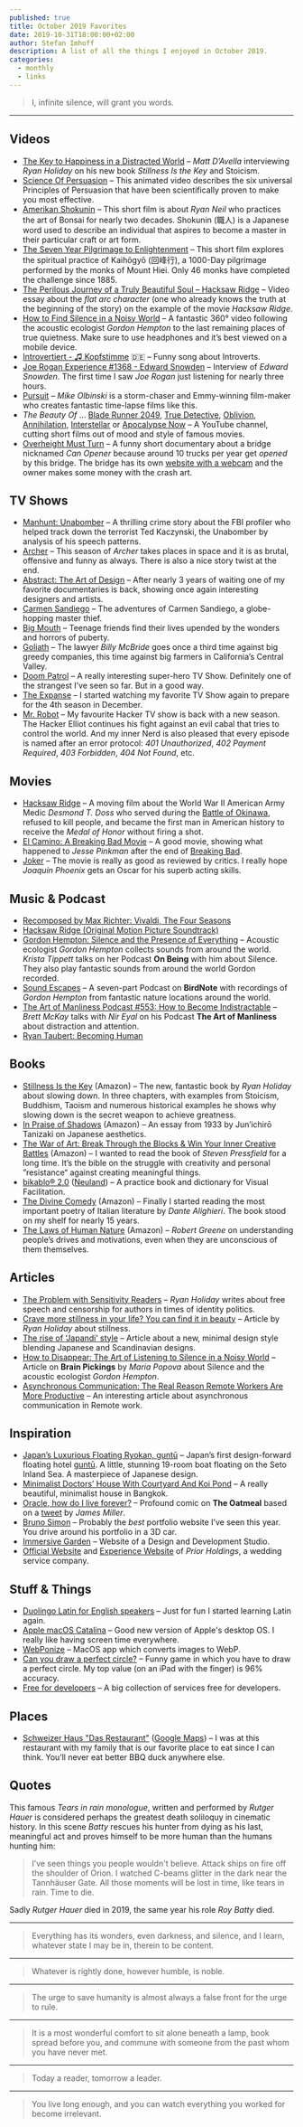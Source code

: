 ```yaml
---
published: true
title: October 2019 Favorites
date: 2019-10-31T18:00:00+02:00
author: Stefan Imhoff
description: A list of all the things I enjoyed in October 2019.
categories:
  - monthly
  - links
---
```


<Blockquote author="Jules Supervielle" source="Dieu Pense à l'Homme (God Thinks of Man)">

I, infinite silence, will grant you words.

</Blockquote>

---

## Videos

- [The Key to Happiness in a Distracted World](https://youtu.be/5Lay89Tk2nk) – _Matt D’Avella_ interviewing _Ryan Holiday_ on his new book _Stillness Is the Key_ and Stoicism.
- [Science Of Persuasion](https://youtu.be/cFdCzN7RYbw) – This animated video describes the six universal Principles of Persuasion that have been scientifically proven to make you most effective.
- [Amerikan Shokunin](https://youtu.be/QcVEmP1-pqs) – This short film is about _Ryan Neil_ who practices the art of Bonsai for nearly two decades. Shokunin (職人) is a Japanese word used to describe an individual that aspires to become a master in their particular craft or art form.
- [The Seven Year Pilgrimage to Enlightenment](https://youtu.be/z3Ltwie3Tz8) – This short film explores the spiritual practice of Kaihōgyō (回峰行), a 1000-Day pilgrimage performed by the monks of Mount Hiei. Only 46 monks have completed the challenge since 1885.
- [The Perilous Journey of a Truly Beautiful Soul – Hacksaw Ridge](https://youtu.be/7rtccEB76_4) – Video essay about the _flat arc character_ (one who already knows the truth at the beginning of the story) on the example of the movie _Hacksaw Ridge_.
- [How to Find Silence in a Noisy World](https://youtu.be/qUxMdYhipvQ) – A fantastic 360° video following the acoustic ecologist _Gordon Hempton_ to the last remaining places of true quietness. Make sure to use headphones and it’s best viewed on a mobile device.
- [Introvertiert - ♫ Kopfstimme](https://youtu.be/hBLSJRF7bV8) 🇩🇪 – Funny song about Introverts.
- [Joe Rogan Experience #1368 - Edward Snowden](https://youtu.be/efs3QRr8LWw) – Interview of _Edward Snowden_. The first time I saw _Joe Rogan_ just listening for nearly three hours.
- [Pursuit](https://vimeo.com/226958858) – _Mike Olbinski_ is a storm-chaser and Emmy-winning film-maker who creates fantastic time-lapse films like this.
- _The Beauty Of_ … [Blade Runner 2049](https://youtu.be/IzpmRkjFLLE), [True Detective](https://www.youtube.com/watch?v=SVl7yuzyXMI), [Oblivion](https://www.youtube.com/watch?v=dtHgyxcKkcQ), [Annihilation](https://www.youtube.com/watch?v=r9hPETyhQqQ), [Interstellar](https://www.youtube.com/watch?v=665o5OwV_KU) or [Apocalypse Now](https://www.youtube.com/watch?v=VFuJsxEoYjU) – A YouTube channel, cutting short films out of mood and style of famous movies.
- [Overheight Must Turn](https://vimeo.com/271945574) – A funny short documentary about a bridge nicknamed _Can Opener_ because around 10 trucks per year get _opened_ by this bridge. The bridge has its own [website with a webcam](http://11foot8.com/) and the owner makes some money with the crash art.

## TV Shows

- [Manhunt: Unabomber](https://www.themoviedb.org/tv/72597-manhunt) <Flag label="1" /> <NetflixFlag id="80176878" /> – A thrilling crime story about the FBI profiler who helped track down the terrorist Ted Kaczynski, the Unabomber by analysis of his speech patterns.
- [Archer](https://www.themoviedb.org/tv/10283-archer) <Flag label="10" /> <NetflixFlag id="70171942" /> – This season of _Archer_ takes places in space and it is as brutal, offensive and funny as always. There is also a nice story twist at the end.
- [Abstract: The Art of Design](https://www.themoviedb.org/tv/70177-abstract-the-art-of-design) <Flag label="2" /> <NetflixFlag id="80057883" /> – After nearly 3 years of waiting one of my favorite documentaries is back, showing once again interesting designers and artists.
- [Carmen Sandiego](https://www.themoviedb.org/tv/74728-carmen-sandiego) <Flag label="2" /> <NetflixFlag id="80167821" /> – The adventures of Carmen Sandiego, a globe-hopping master thief.
- [Big Mouth](https://www.themoviedb.org/tv/74204-big-mouth) <Flag label="3" /> <NetflixFlag id="80117038" /> – Teenage friends find their lives upended by the wonders and horrors of puberty.
- [Goliath](https://www.themoviedb.org/tv/67384-goliath) <Flag label="3" /> <PrimeVideoFlag id="B07YCY7TB9" /> – The lawyer _Billy McBride_ goes once a third time against big greedy companies, this time against big farmers in California’s Central Valley.
- [Doom Patrol](https://www.themoviedb.org/tv/79501-doom-patrol) <Flag label="1" /> <PrimeVideoFlag id="0N0GGCXCR95DG6G44FUHAFLZ9V" /> – A really interesting super-hero TV Show. Definitely one of the strangest I’ve seen so far. But in a good way.
- [The Expanse](https://www.themoviedb.org/tv/63639-the-expanse) <Flag label="1" /> <PrimeVideoFlag id="0LLAGFIEVQ5CHVKU1J6GPUU2H6" /> – I started watching my favorite TV Show again to prepare for the 4th season in December.
- [Mr. Robot](https://www.themoviedb.org/tv/62560-mr-robot) <Flag label="4" /> <PrimeVideoFlag id="0M6MG50510ZDEY904IL7EN8WL2" /> – My favourite Hacker TV show is back with a new season. The Hacker Elliot continues his fight against an evil cabal that tries to control the world. And my inner Nerd is also pleased that every episode is named after an error protocol: _401 Unauthorized_, _402 Payment Required_, _403 Forbidden_, _404 Not Found_, etc.

## Movies

- [Hacksaw Ridge](https://www.themoviedb.org/movie/324786-hacksaw-ridge) <NetflixFlag id="80108975" /> – A moving film about the World War II American Army Medic _Desmond T. Doss_ who served during the [Battle of Okinawa](https://en.wikipedia.org/wiki/Battle_of_Okinawa), refused to kill people, and became the first man in American history to receive the _Medal of Honor_ without firing a shot.
- [El Camino: A Breaking Bad Movie](https://www.themoviedb.org/movie/559969-el-camino-a-breaking-bad-movie) <NetflixFlag id="81078819" /> – A good movie, showing what happened to _Jesse Pinkman_ after the end of [Breaking Bad](https://www.themoviedb.org/tv/1396-breaking-bad).
- [Joker](https://www.themoviedb.org/movie/475557-joker) – The movie is really as good as reviewed by critics. I really hope _Joaquin Phoenix_ gets an Oscar for his superb acting skills.

## Music & Podcast

- [Recomposed by Max Richter: Vivaldi, The Four Seasons](https://open.spotify.com/album/5yuG2LEkf7QA9ZGIXldCmy)
- [Hacksaw Ridge (Original Motion Picture Soundtrack)](https://open.spotify.com/album/7jHwf1s7rFKZern6oM1tXo)
- [Gordon Hempton: Silence and the Presence of Everything](https://onbeing.org/programs/gordon-hempton-silence-and-the-presence-of-everything/) – Acoustic ecologist _Gordon Hempton_ collects sounds from around the world. _Krista Tippett_ talks on her Podcast **On Being** with him about Silence. They also play fantastic sounds from around the world Gordon recorded.
- [Sound Escapes](https://www.birdnote.org/blog/2019/07/sound-escapes) – A seven-part Podcast on **BirdNote** with recordings of _Gordon Hempton_ from fantastic nature locations around the world.
- [The Art of Manliness Podcast #553: How to Become Indistractable](https://www.artofmanliness.com/articles/podcast-553-how-to-become-indistractable/) – _Brett McKay_ talks with _Nir Eyal_ on his Podcast **The Art of Manliness** about distraction and attention.
- [Ryan Taubert: Becoming Human](https://open.spotify.com/track/7Khmqqrkilg4WPaKuz5IGa)

## Books

- [Stillness Is the Key](https://www.goodreads.com/book/show/43582733-stillness-is-the-key) (<AffiliateLink asin="0525538585">Amazon</AffiliateLink>) – The new, fantastic book by _Ryan Holiday_ about slowing down. In three chapters, with examples from Stoicism, Buddhism, Taoism and numerous historical examples he shows why slowing down is the secret weapon to achieve greatness.
- [In Praise of Shadows](https://www.goodreads.com/book/show/34473.In_Praise_of_Shadows) (<AffiliateLink asin="0918172020">Amazon</AffiliateLink>) – An essay from 1933 by Jun’ichirō Tanizaki on Japanese aesthetics.
- [The War of Art: Break Through the Blocks & Win Your Inner Creative Battles](https://www.goodreads.com/book/show/1319.The_War_of_Art) (<AffiliateLink asin="0446691437">Amazon</AffiliateLink>) – I wanted to read the book of _Steven Pressfield_ for a long time. It’s the bible on the struggle with creativity and personal ”resistance“ against creating meaningful things.
- [bikablo® 2.0](https://www.goodreads.com/book/show/9732967-bikablo-2-0) ([Neuland](https://de.neuland.com/literatur/fachbuecher/bikablo-2.0.html)) – A practice book and dictionary for Visual Facilitation.
- [The Divine Comedy](https://www.goodreads.com/book/show/6656.The_Divine_Comedy) (<AffiliateLink asin="0679433139">Amazon</AffiliateLink>) – Finally I started reading the most important poetry of Italian literature by _Dante Alighieri_. The book stood on my shelf for nearly 15 years.
- [The Laws of Human Nature](https://www.goodreads.com/book/show/40060191-the-laws-of-human-nature) (<AffiliateLink asin="B07C87SQ53">Amazon</AffiliateLink>) – _Robert Greene_ on understanding people’s drives and motivations, even when they are unconscious of them themselves.

<Row variant="variable" minWidth="110px" marginBottom>
  <AmazonBook asin="0525538585" size="large" />
  <AmazonBook asin="0918172020" size="large" />
  <AmazonBook asin="0446691437" size="large" />
  <AmazonBook asin="0679433139" size="large" />
  <AmazonBook asin="B07C87SQ53" size="large" />
</Row>

## Articles

- [The Problem with Sensitivity Readers](https://quillette.com/2019/10/01/the-problem-with-sensitivity-readers/) – _Ryan Holiday_ writes about free speech and censorship for authors in times of identity politics.
- [Crave more stillness in your life? You can find it in beauty](https://ideas.ted.com/crave-more-stillness-in-your-life-you-can-find-it-in-beauty/) – Article by _Ryan Holiday_ about stillness.
- [The rise of ‘Japandi’ style](https://www.bbc.com/future/article/20191018-the-rise-of-japandi-style) – Article about a new, minimal design style blending Japanese and Scandinavian designs.
- [How to Disappear: The Art of Listening to Silence in a Noisy World](https://www.brainpickings.org/2019/10/14/gordon-hempton-silence/) – Article on **Brain Pickings** by _Maria Popova_ about Silence and the acoustic ecologist _Gordon Hempton_.
- [Asynchronous Communication: The Real Reason Remote Workers Are More Productive](https://doist.com/blog/asynchronous-communication/) – An interesting article about asynchronous communication in Remote work.

## Inspiration

- [Japan’s Luxurious Floating Ryokan, guntū](https://coolhunting.com/travel/japans-luxurious-floating-ryokan-guntu/) – Japan’s first design-forward floating hotel [guntū](https://guntu.jp/). A little, stunning 19-room boat floating on the Seto Inland Sea. A masterpiece of Japanese design.
- [Minimalist Doctors’ House With Courtyard And Koi Pond](http://www.home-designing.com/minimalist-doctors-house-with-courtyard-and-koi-pond) – A really beautiful, minimalist house in Bangkok.
- [Oracle, how do I live forever?](https://www.theoatmeal.com/comics/be_kind) – Profound comic on **The Oatmeal** based on a [tweet](https://twitter.com/asmallfiction/status/1139758454573162496) by _James Miller_.
- [Bruno Simon](https://bruno-simon.com/) – Probably the _best_ portfolio website I’ve seen this year. You drive around his portfolio in a 3D car.
- [Immersive Garden](https://immersive-g.com/) – Website of a Design and Development Studio.
- [Official Website](https://prior.co.jp/) and [Experience Website](https://prior.co.jp/discover/) of _Prior Holdings_, a wedding service company.

## Stuff & Things

- [Duolingo Latin for English speakers](https://www.duolingo.com/enroll/la/en) <Flag label="Beta" /> – Just for fun I started learning Latin again.
- [Apple macOS Catalina](https://www.apple.com/de/macos/catalina/) – Good new version of Apple's desktop OS. I really like having screen time everywhere.
- [WebPonize](https://webponize.org/) – MacOS app which converts images to WebP.
- [Can you draw a perfect circle?](https://vole.wtf/perfect-circle/) – Funny game in which you have to draw a perfect circle. My top value (on an iPad with the finger) is 96% accuracy.
- [Free for developers](https://free-for.dev/) – A big collection of services free for developers.

## Places

- [Schweizer Haus "Das Restaurant"](https://schweizer-haus.de/) ([Google Maps](https://goo.gl/maps/skt7eLc7C4u6TZLd7)) – I was at this restaurant with my family that is our favorite place to eat since I can think. You’ll never eat better BBQ duck anywhere else.

## Quotes

This famous _Tears in rain monologue_, written and performed by _Rutger Hauer_ is considered perhaps the greatest death soliloquy in cinematic history. In this scene _Batty_ rescues his hunter from dying as his last, meaningful act and proves himself to be more human than the humans hunting him:

<Blockquote author="Roy Batty (portrayed by Rutger Hauer)" source="Blade Runner" sourceUrl="https://www.imdb.com/title/tt0083658/">

I’ve seen things you people wouldn't believe. Attack ships on fire off the shoulder of Orion. I watched C-beams glitter in the dark near the Tannhäuser Gate. All those moments will be lost in time, like tears in rain. Time to die.

</Blockquote>

Sadly _Rutger Hauer_ died in 2019, the same year his role _Roy Batty_ died.

---

<Blockquote author="Helen Keller">

Everything has its wonders, even darkness, and silence, and I learn, whatever state I may be in, therein to be content.

</Blockquote>

---

<Blockquote author="Henry Noble">

Whatever is rightly done, however humble, is noble.

</Blockquote>

---

<Blockquote author="H. L. Mencken">

The urge to save humanity is almost always a false front for the urge to rule.

</Blockquote>

---

<Blockquote author="Yoshida Kenkō">

It is a most wonderful comfort to sit alone beneath a lamp, book spread before you, and commune with someone from the past whom you have never met.

</Blockquote>

---

<Blockquote author="Margaret Fuller">

Today a reader, tomorrow a leader.

</Blockquote>

---

<Blockquote author="Chrisjen Avasarala" source="Persepolis Rising: Book 7 of the Expanse">

You live long enough, and you can watch everything you worked for become irrelevant.

</Blockquote>
